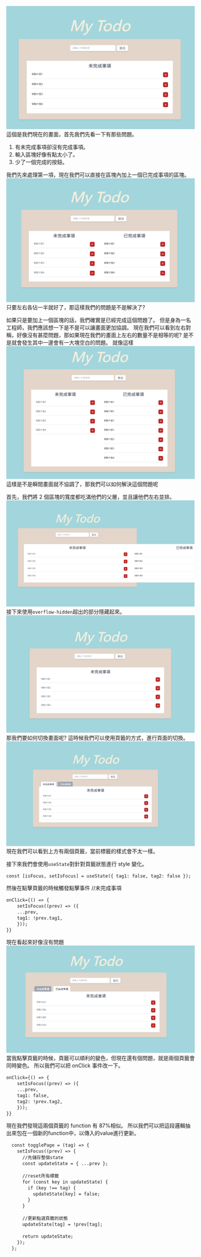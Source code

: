 ![Alt text](image.png)
這個是我們現在的畫面，首先我們先看一下有那些問題。

1. 有未完成事項卻沒有完成事項。
2. 輸入區塊好像有點太小了。
3. 少了一個完成的按鈕。

我們先來處理第一項，現在我們可以直接在區塊內加上一個已完成事項的區塊。
![Alt text](image-1.png)
只要左右各佔一半就好了，那這樣我們的問題是不是解決了?

如果只是要加上一個區塊的話，我們確實是已經完成這個問題了。
但是身為一名工程師，我們應該想一下是不是可以讓畫面更加協調。
現在我們可以看到左右對稱，好像沒有甚麼問題，那如果現在我們的畫面上左右的數量不是相等的呢?
是不是就會發生其中一邊會有一大塊空白的問題。
就像這樣
![Alt text](image-2.png)
這樣是不是瞬間畫面就不協調了，那我們可以如何解決這個問題呢

首先，我們將 2 個區塊的寬度都吃滿他們的父層，並且讓他們左右並排。
![Alt text](image-3.png)
接下來使用`overflow-hidden`超出的部分隱藏起來。
![Alt text](image-4.png)
那我們要如何切換畫面呢?
這時候我們可以使用頁籤的方式，進行頁面的切換。
![Alt text](image-5.png)
現在我們可以看到上方有兩個頁籤，當前標籤的樣式會不太一樣。

接下來我們會使用`useState`對針對頁籤狀態進行 style 變化。

```
const [isFocus, setIsFocus] = useState({ tag1: false, tag2: false });
```

然後在點擊頁籤的時候觸發點擊事件
//未完成事項

```
onClick={() => {
    setIsFocus((prev) => ({
    ...prev,
    tag1: !prev.tag1,
    }));
}}
```

現在看起來好像沒有問題
![Alt text](image-6.png)
當我點擊頁籤的時候，頁籤可以順利的變色，但現在還有個問題，就是兩個頁籤會同時變色。
所以我們可以把 onClick 事件改一下。

```
onClick={() => {
    setIsFocus((prev) => ({
    ...prev,
    tag1: false,
    tag2: !prev.tag2,
    }));
}}
```

現在我們發現這兩個頁籤的 function 有 87%相似。
所以我們可以把這段邏輯抽出來包在一個新的function中，以傳入的value進行更新。

```
  const togglePage = (tag) => {
    setIsFocus((prev) => {
      //先儲存整個state
      const updateState = { ...prev };

      //reset所有標籤
      for (const key in updateState) {
        if (key !== tag) {
          updateState[key] = false;
        }
      }

      //更新點選頁籤的狀態
      updateState[tag] = !prev[tag];

      return updateState;
    });
  };
```
